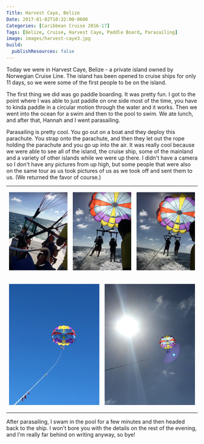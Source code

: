 ```yaml
---
Title: Harvest Caye, Belize
Date: 2017-01-02T10:32:00-0600
Categories: [Caribbean Cruise 2016-17]
Tags: [Belize, Cruise, Harvest Caye, Paddle Board, Parasailing]
image: images/harvest-caye3.jpg
build:
  publishResources: false
---
```


Today we were in Harvest Caye, Belize - a private island owned by Norwegian
Cruise Line. The island has been opened to cruise ships for only 11 days, so we
were some of the first people to be on the island.

The first thing we did was go paddle boarding. It was pretty fun. I got to the
point where I was able to just paddle on one side most of the time, you have to
kinda paddle in a circular motion through the water and it works. Then we went
into the ocean for a swim and then to the pool to swim. We ate lunch, and after
that, Hannah and I went parasailing.

Parasailing is pretty cool. You go out on a boat and they deploy this parachute.
You strap onto the parachute, and then they let out the rope holding the
parachute and you go up into the air. It was really cool because we were able to
see all of the island, the cruise ship, some of the mainland and a variety of
other islands while we were up there. I didn't have a camera so I don't have any
pictures from up high, but some people that were also on the same tour as us
took pictures of us as we took off and sent them to us. (We returned the favor
of course.)

<table class="gallery">
<tr>
<td colspan="2">

![](images/harvest-caye1.jpg)

</td>
<td colspan="2">

![](images/harvest-caye2.jpg)

</td>
<td colspan="2">

![](images/harvest-caye3.jpg)

</td>
</tr>

<tr>
<td colspan="3">

![](images/harvest-caye4.jpg)

</td>
<td colspan="3">

![](images/harvest-caye5.jpg)

</td>
</tr>
</table>

After parasailing, I swam in the pool for a few minutes and then headed back to
the ship. I won't bore you with the details on the rest of the evening, and I'm
really far behind on writing anyway, so bye!
